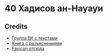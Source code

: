 # 40 Хадисов ан-Науауи

## Credits

- [Группа ВК с текстами](https://vk.com/sorok_hadisov)
- [Книга с разъяснениями](https://znaniavislame.wordpress.com/2015/04/09/40/)
- [Favicon отсюда](https://icons8.com/)